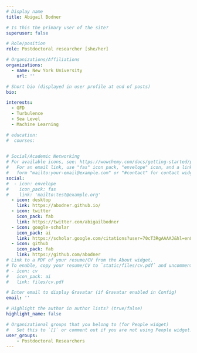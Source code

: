 ```yaml
---
# Display name
title: Abigail Bodner 

# Is this the primary user of the site?
superuser: false

# Role/position
role: Postdoctoral researcher [she/her]

# Organizations/Affiliations
organizations:
  - name: New York University
    url: ''

# Short bio (displayed in user profile at end of posts)
bio: 

interests:
  - GFD
  - Turbulence
  - Sea Level
  - Machine Learning

# education:
#  courses:
    

# Social/Academic Networking
# For available icons, see: https://wowchemy.com/docs/getting-started/page-builder/#icons
#   For an email link, use "fas" icon pack, "envelope" icon, and a link in the
#   form "mailto:your-email@example.com" or "#contact" for contact widget.
social:
#  - icon: envelope
#    icon_pack: fas
#    link: 'mailto:test@example.org'
  - icon: desktop
    link: https://abodner.github.io/
  - icon: twitter
    icon_pack: fab
    link: https://twitter.com/abigailbodner
  - icon: google-scholar
    icon_pack: ai
    link: https://scholar.google.com/citations?user=70cT3RgAAAAJ&hl=en&oi=ao
  - icon: github
    icon_pack: fab
    link: https://github.com/abodner
# Link to a PDF of your resume/CV from the About widget.
# To enable, copy your resume/CV to `static/files/cv.pdf` and uncomment the lines below.
# - icon: cv
#   icon_pack: ai
#   link: files/cv.pdf

# Enter email to display Gravatar (if Gravatar enabled in Config)
email: ''

# Highlight the author in author lists? (true/false)
highlight_name: false

# Organizational groups that you belong to (for People widget)
#   Set this to `[]` or comment out if you are not using People widget.
user_groups:
    - Postdoctoral Researchers 
---
```


